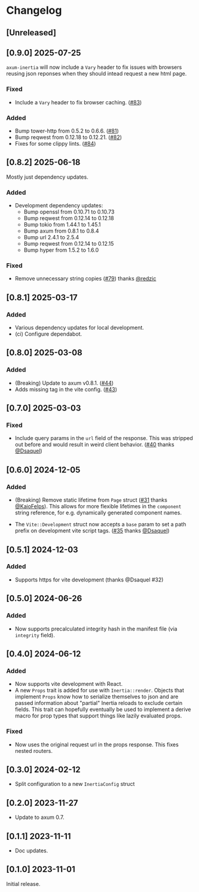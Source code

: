 # Changelog

## [Unreleased]

## [0.9.0] 2025-07-25

`axum-inertia` will now include a `Vary` header to fix issues with browsers
reusing json reponses when they should intead request a new html page.

### Fixed

- Include a `Vary` header to fix browser caching. ([#83](https://github.com/mjhoy/axum-inertia/pull/83))

### Added

- Bump tower-http from 0.5.2 to 0.6.6. ([#81](https://github.com/mjhoy/axum-inertia/pull/81))
- Bump reqwest from 0.12.18 to 0.12.21. ([#82](https://github.com/mjhoy/axum-inertia/pull/82))
- Fixes for some clippy lints. ([#84](https://github.com/mjhoy/axum-inertia/pull/84))

## [0.8.2] 2025-06-18

Mostly just dependency updates.

### Added

- Development dependency updates:
  - Bump openssl from 0.10.71 to 0.10.73
  - Bump reqwest from 0.12.14 to 0.12.18
  - Bump tokio from 1.44.1 to 1.45.1
  - Bump axum from 0.8.1 to 0.8.4
  - Bump url 2.4.1 to 2.5.4
  - Bump reqwest from 0.12.14 to 0.12.15
  - Bump hyper from 1.5.2 to 1.6.0

### Fixed

- Remove unnecessary string copies
  ([#79](https://github.com/mjhoy/axum-inertia/pull/79)) thanks [@redzic](https://github.com/redzic)

## [0.8.1] 2025-03-17

### Added

- Various dependency updates for local development.
- (ci) Configure dependabot.

## [0.8.0] 2025-03-08

### Added

- (Breaking) Update to axum v0.8.1. ([#44](https://github.com/mjhoy/axum-inertia/pull/44))
- Adds missing <!DOCTYPE html> tag in the vite config. ([#43](https://github.com/mjhoy/axum-inertia/pull/43))

## [0.7.0] 2025-03-03

### Fixed

- Include query params in the `url` field of the response. This was stripped out
  before and would result in weird client
  behavior. ([#40](https://github.com/mjhoy/axum-inertia/pull/40) thanks
  [@Dsaquel](https://github.com/Dsaquel))

## [0.6.0] 2024-12-05

### Added

- (Breaking) Remove static lifetime from `Page` struct
  ([#31](https://github.com/mjhoy/axum-inertia/pull/31) thanks
  [@KaioFelps](https://github.com/KaioFelps)). This allows for more flexible
  lifetimes in the `component` string reference, for e.g. dynamically generated
  component names.

- The `Vite::Development` struct now accepts a `base` param to set a path prefix
  on development vite script tags.
  ([#35](https://github.com/mjhoy/axum-inertia/pull/35) thanks
  [@Dsaquel](https://github.com/Dsaquel))

## [0.5.1] 2024-12-03

### Added

- Supports https for vite development (thanks @Dsaquel #32)

## [0.5.0] 2024-06-26

### Added

- Now supports precalculated integrity hash in the manifest file (via
  `integrity` field).

## [0.4.0] 2024-06-12

### Added

- Now supports vite development with React.
- A new `Props` trait is added for use with `Inertia::render`. Objects
  that implement `Props` know how to serialize themselves to json and
  are passed information about "partial" Inertia reloads to exclude
  certain fields. This trait can hopefully eventually be used to
  implement a derive macro for prop types that support things like
  lazily evaluated props.

### Fixed

- Now uses the original request url in the props response. This fixes
  nested routers.

## [0.3.0] 2024-02-12

- Split configuration to a new `InertiaConfig` struct

## [0.2.0] 2023-11-27

- Update to axum 0.7.

## [0.1.1] 2023-11-11

- Doc updates.

## [0.1.0] 2023-11-01

Initial release.
